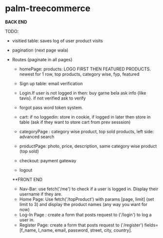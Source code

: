 # palm-treecommerce


**BACK END**

TODO:
* visitied table: saves log of user product visits
* pagination (next page wala)

* Routes {paginate in all pages}
  - homePage: products: LOGO FIRST THEN FEATURED PRODUCTS. newest for 1 row, top products, category wise, fyp, featured
  - Sign up table: email verification
  - Login.If user is not logged in then: buy garne bela ask info {like tavis}. if not verified ask to verify
  - forgot pass word token system.
  - cart: if no loggedin: store in cookie, if logged in later then store in table (ask if they want to store cart from prev sesssion)
  
  - categoryPage : category wise product, top sold products, left side: advanced search
  - productPage: photo, price, description, same category wise product (top sold)
  - checkout: payment gateway 
  - logout 
  
  
  
  
  **FRONT END
    - Nav-Bar:  use fetch('/me') to check if a user is logged in. Display their username if they are. 
    - Home Page: Use fetch('/topProduct') with params [page, limit] (set limit to 3) and display the product names (any way you want for now)
    - Log-In Page : create a form that posts request to ('/login') to log a user in. 
    - Register Page: create a form that posts request to ('/register') fields=[f_name, l_name, email, password, street, city, country].
